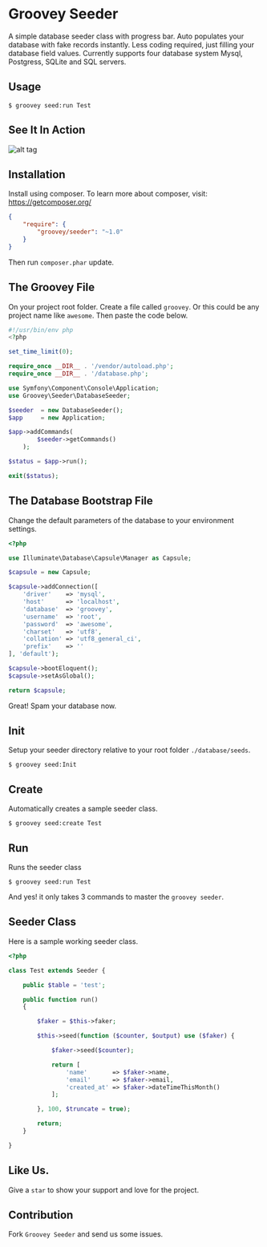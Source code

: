 Groovey Seeder
==============

A simple database seeder class with progress bar. Auto populates your database with fake records instantly. Less coding required, just filling your database field values. Currently supports four database system Mysql, Postgress, SQLite and SQL servers.

## Usage

    $ groovey seed:run Test

## See It In Action

![alt tag](https://raw.githubusercontent.com/groovey/Seeder/master/groovey.jpg)


## Installation

Install using composer. To learn more about composer, visit: https://getcomposer.org/

```json
{
    "require": {
        "groovey/seeder": "~1.0"
    }
}
```

Then run `composer.phar` update.


## The Groovey File

On your project root folder. Create a file called `groovey`. Or this could be any project name like `awesome`. Then  paste the code below.

```php
#!/usr/bin/env php
<?php

set_time_limit(0);

require_once __DIR__ . '/vendor/autoload.php';
require_once __DIR__ . '/database.php';

use Symfony\Component\Console\Application;
use Groovey\Seeder\DatabaseSeeder;

$seeder  = new DatabaseSeeder();
$app     = new Application;

$app->addCommands(
        $seeder->getCommands()
    );

$status = $app->run();

exit($status);
```

## The Database Bootstrap File

Change the default parameters of the database to your environment settings.

```php
<?php

use Illuminate\Database\Capsule\Manager as Capsule;

$capsule = new Capsule;

$capsule->addConnection([
    'driver'    => 'mysql',
    'host'      => 'localhost',
    'database'  => 'groovey',
    'username'  => 'root',
    'password'  => 'awesome',
    'charset'   => 'utf8',
    'collation' => 'utf8_general_ci',
    'prefix'    => ''
], 'default');

$capsule->bootEloquent();
$capsule->setAsGlobal();

return $capsule;
```

Great! Spam your database now.

## Init

Setup your seeder directory relative to your root folder `./database/seeds`.

    $ groovey seed:Init

## Create

Automatically creates a sample seeder class.

    $ groovey seed:create Test

## Run

Runs the seeder class

    $ groovey seed:run Test

And yes! it only takes 3 commands to master the `groovey seeder`.


## Seeder Class

Here is a sample working seeder class.

```php
<?php

class Test extends Seeder {

    public $table = 'test';

    public function run()
    {

        $faker = $this->faker;

        $this->seed(function ($counter, $output) use ($faker) {

            $faker->seed($counter);

            return [
                'name'       => $faker->name,
                'email'      => $faker->email,
                'created_at' => $faker->dateTimeThisMonth()
            ];

        }, 100, $truncate = true);

        return;
    }

}
```

## Like Us.

Give a `star` to show your support and love for the project.

## Contribution

Fork `Groovey Seeder` and send us some issues.